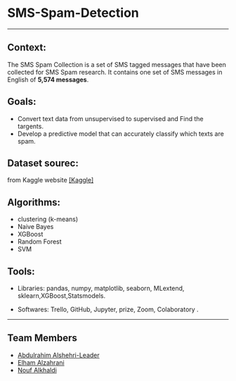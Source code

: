 # SMS-Spam-Detection
<hr>

## Context:

The SMS Spam Collection is a set of SMS tagged messages that have been collected for SMS Spam research. 
It contains one set of SMS messages in English of **5,574 messages**.


## Goals:
- Convert text data from unsupervised to supervised and Find the targents.
- Develop a predictive model that can accurately classify which texts are spam.


## Dataset sourec:
from Kaggle website [[Kaggle]](https://www.kaggle.com/uciml/sms-spam-collection-dataset)

## Algorithms:
- clustering (k-means)
- Naive Bayes
- XGBoost
- Random Forest
- SVM 

## Tools:
- Libraries: pandas, numpy, matplotlib, seaborn, MLextend, sklearn,XGBoost,Statsmodels.

- Softwares: Trello, GitHub, Jupyter, prize, Zoom, Colaboratory .
<hr>


## Team Members
 - [Abdulrahim Alshehri-Leader](https://github.com/abdulrahim999)
 - [Elham Alzahrani](https://github.com/infoielham)
 - [Nouf Alkhaldi](https://github.com/Nouf93)
 
 


